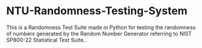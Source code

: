 # NTU-Randomness-Testing-System
This is a Randomness Test Suite made in Python for testing the randomness of numbers generated by the Random Number Generator referring to NIST SP800-22 Statistical Test Suite..

